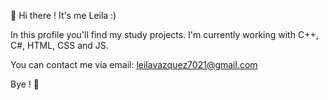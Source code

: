  👋 Hi there !
 It's me Leila :)

In this profile you'll find my study projects.
I'm currently working with C++, C#, HTML, CSS and JS.

You can contact me via email: leilavazquez7021@gmail.com

Bye ! 👋

<!---
LeilaVazquez/LeilaVazquez is a ✨ special ✨ repository because its `README.md` (this file) appears on your GitHub profile.
You can click the Preview link to take a look at your changes.
--->
